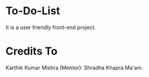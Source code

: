 # To-Do-List

It is a user friendly front-end project.

# Credits To

Karthik Kumar Mishra
(Mentor): Shradha Khapra Ma'am.